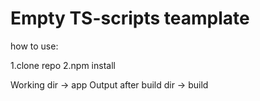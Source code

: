 # Empty TS-scripts teamplate

how to use:

1.clone repo
2.npm install

Working dir -> app
Output after build dir -> build

